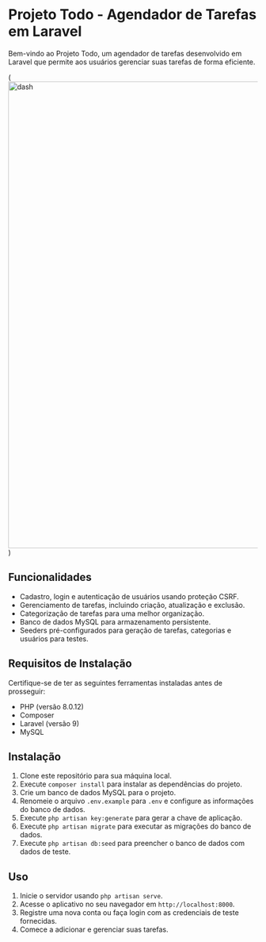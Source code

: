 # Projeto Todo - Agendador de Tarefas em Laravel

Bem-vindo ao Projeto Todo, um agendador de tarefas desenvolvido em Laravel que permite aos usuários gerenciar suas tarefas de forma eficiente.

(<img width="941" alt="dash" src="https://github.com/bfrjunior/projeto-ToDo-com-Laravel/assets/66083278/95c7db4b-4e55-4abc-8e33-828febc75b25">
)

## Funcionalidades

- Cadastro, login e autenticação de usuários usando proteção CSRF.
- Gerenciamento de tarefas, incluindo criação, atualização e exclusão.
- Categorização de tarefas para uma melhor organização.
- Banco de dados MySQL para armazenamento persistente.
- Seeders pré-configurados para geração de tarefas, categorias e usuários para testes.

## Requisitos de Instalação

Certifique-se de ter as seguintes ferramentas instaladas antes de prosseguir:

- PHP (versão 8.0.12)
- Composer
- Laravel (versão 9)
- MySQL

## Instalação

1. Clone este repositório para sua máquina local.
2. Execute `composer install` para instalar as dependências do projeto.
3. Crie um banco de dados MySQL para o projeto.
4. Renomeie o arquivo `.env.example` para `.env` e configure as informações do banco de dados.
5. Execute `php artisan key:generate` para gerar a chave de aplicação.
6. Execute `php artisan migrate` para executar as migrações do banco de dados.
7. Execute `php artisan db:seed` para preencher o banco de dados com dados de teste.

## Uso

1. Inicie o servidor usando `php artisan serve`.
2. Acesse o aplicativo no seu navegador em `http://localhost:8000`.
3. Registre uma nova conta ou faça login com as credenciais de teste fornecidas.
4. Comece a adicionar e gerenciar suas tarefas.








